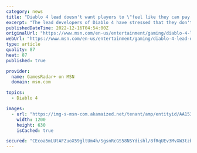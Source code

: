 ```yaml
---
category: news
title: "Diablo 4 lead doesn't want players to \"feel like they can pay to win\""
excerpt: "The lead developers of Diablo 4 have stressed that they don't want players to \"feel like they can pay to win\" when the game releases next year. In a recent Diablo 4 livestream, game director Joe Shely ..."
publishedDateTime: 2022-12-16T04:54:00Z
originalUrl: "https://www.msn.com/en-us/entertainment/gaming/diablo-4-lead-doesnt-want-players-to-feel-like-they-can-pay-to-win/ar-AA15mtEc"
webUrl: "https://www.msn.com/en-us/entertainment/gaming/diablo-4-lead-doesnt-want-players-to-feel-like-they-can-pay-to-win/ar-AA15mtEc"
type: article
quality: 87
heat: 87
published: true

provider:
  name: GamesRadar+ on MSN
  domain: msn.com

topics:
  - Diablo 4

images:
  - url: "https://img-s-msn-com.akamaized.net/tenant/amp/entityid/AA153feB.img?h=630&w=1200&m=6&q=60&o=t&l=f&f=jpg&x=513&y=286"
    width: 1200
    height: 630
    isCached: true

secured: "CEcoa5mLUtAFZuoX59gltUm4h/SgsnRcGS58NSYdishl/8fRqUEv3MvXW3tzb93zlKBrbGK6aa7RrDSSch0P6cZibj6IJk7PBhKk+lYBf1N8WeqRMjpgoeOLlEc183ztxYYILLcpj/IBVk08U5PXawGk2EOSlkLlKTOMabDy+Nf76Y/QyZ/pzL3MKUmDnpROJAC6CuIMVSK9xX1DG3/8uAnkY/2T8hUajEKx+U75aPAVzMjqn5XcPDJ3HoEhti/diNmr49PZE9tpFhI88xIRhZTsBErESKhJadkF/WTcDffOZUhX5X47rihl/Cz+mQOh1BZMYXGkRMSv0Qoyw+cufLhlcHVktBJQ6nHXgTa1EbM=;kn6n4JwnQj7PoqwYAY6dOw=="
---
```


